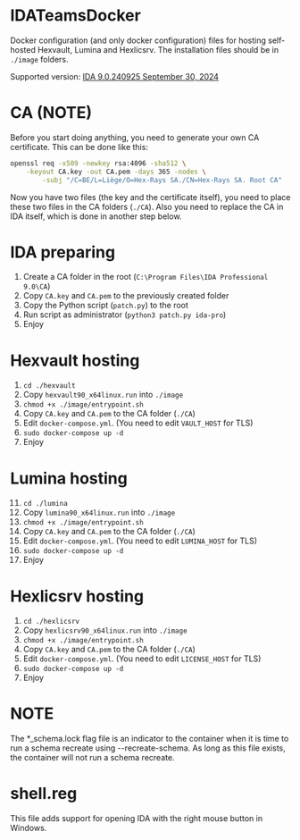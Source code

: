 # IDATeamsDocker
Docker configuration (and only docker configuration) files for hosting self-hosted Hexvault, Lumina and Hexlicsrv. The installation files should be in `./image` folders.

Supported version: [IDA 9.0.240925 September 30, 2024](https://docs.hex-rays.com/release-notes/9_0)

# CA (NOTE)
Before you start doing anything, you need to generate your own CA certificate. This can be done like this:
```bash
openssl req -x509 -newkey rsa:4096 -sha512 \
    -keyout CA.key -out CA.pem -days 365 -nodes \
        -subj "/C=BE/L=Liège/O=Hex-Rays SA./CN=Hex-Rays SA. Root CA"
```
Now you have two files (the key and the certificate itself), you need to place these two files in the CA folders (`./CA`). Also you need to replace the CA in IDA itself, which is done in another step below.

# IDA preparing
1. Create a CA folder in the root (`C:\Program Files\IDA Professional 9.0\CA`)
2. Copy `CA.key` and `CA.pem` to the previously created folder
4. Copy the Python script (`patch.py`) to the root
5. Run script as administrator (`python3 patch.py ida-pro`)
6. Enjoy

# Hexvault hosting
1. `cd ./hexvault`
2. Copy `hexvault90_x64linux.run` into `./image`
3. `chmod +x ./image/entrypoint.sh`
4. Copy `CA.key` and `CA.pem` to the CA folder (`./CA`)
5. Edit `docker-compose.yml`. (You need to edit `VAULT_HOST` for TLS)
6. `sudo docker-compose up -d`
7. Enjoy

# Lumina hosting
11. `cd ./lumina`
2. Copy `lumina90_x64linux.run` into `./image`
3. `chmod +x ./image/entrypoint.sh`
4. Copy `CA.key` and `CA.pem` to the CA folder (`./CA`)
5. Edit `docker-compose.yml`. (You need to edit `LUMINA_HOST` for TLS)
6. `sudo docker-compose up -d`
7. Enjoy

# Hexlicsrv hosting
1. `cd ./hexlicsrv`
2. Copy `hexlicsrv90_x64linux.run` into `./image`
3. `chmod +x ./image/entrypoint.sh`
4. Copy `CA.key` and `CA.pem` to the CA folder (`./CA`)
5. Edit `docker-compose.yml`. (You need to edit `LICENSE_HOST` for TLS)
6. `sudo docker-compose up -d`
7. Enjoy

# NOTE
The *_schema.lock flag file is an indicator to the container when it is time to run a schema recreate using --recreate-schema. As long as this file exists, the container will not run a schema recreate.

# shell.reg
This file adds support for opening IDA with the right mouse button in Windows.
